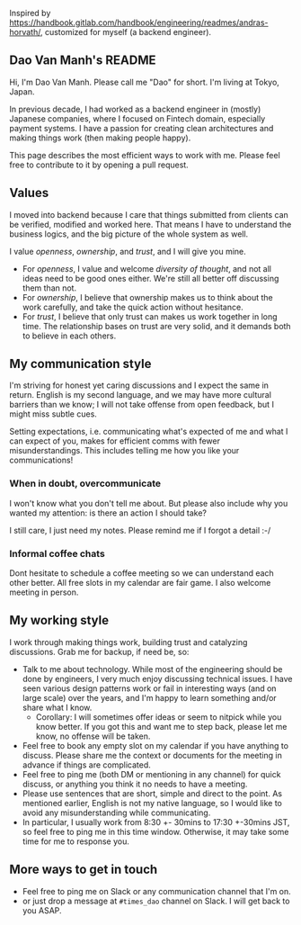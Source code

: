 Inspired by https://handbook.gitlab.com/handbook/engineering/readmes/andras-horvath/, customized for myself (a backend engineer).

## Dao Van Manh's README
Hi, I'm Dao Van Manh. Please call me "Dao" for short. I'm living at Tokyo, Japan.

In previous decade, I had worked as a backend engineer in (mostly) Japanese companies, where I focused on Fintech domain, especially payment systems. I have a passion for creating clean architectures and making things work (then making people happy).

This page describes the most efficient ways to work with me. Please feel free to contribute to it by opening a pull request.

## Values
I moved into backend because I care that things submitted from clients can be verified, modified and worked here. That means I have to understand the business logics, and the big picture of the whole system as well.

I value _openness_, _ownership_, and _trust_, and I will give you mine.
- For _openness_, I value and welcome _diversity of thought_, and not all ideas need to be good ones either. We're still all better off discussing them than not.
- For _ownership_, I believe that ownership makes us to think about the work carefully, and take the quick action without hesitance.
- For _trust_, I believe that only trust can makes us work together in long time. The relationship bases on trust are very solid, and it demands both to believe in each others.

## My communication style
I'm striving for honest yet caring discussions and I expect the same in return. English is my second language, and we may have more cultural barriers than we know; I will not take offense from open feedback, but I might miss subtle cues.

Setting expectations, i.e. communicating what's expected of me and what I can expect of you, makes for efficient comms with fewer misunderstandings. This includes telling me how you like your communications!

### When in doubt, overcommunicate
I won't know what you don't tell me about. But please also include why you wanted my attention: is there an action I should take?

I still care, I just need my notes. Please remind me if I forgot a detail :-/

### Informal coffee chats
Dont hesitate to schedule a coffee meeting so we can understand each other better. All free slots in my calendar are fair game. I also welcome meeting in person.

## My working style
I work through making things work, building trust and catalyzing discussions. Grab me for backup, if need be, so:
- Talk to me about technology. While most of the engineering should be done by engineers, I very much enjoy discussing technical issues. I have seen various design patterns work or fail in interesting ways (and on large scale) over the years, and I'm happy to learn something and/or share what I know.
  - Corollary: I will sometimes offer ideas or seem to nitpick while you know better. If you got this and want me to step back, please let me know, no offense will be taken.
- Feel free to book any empty slot on my calendar if you have anything to discuss. Please share me the context or documents for the meeting in advance if things are complicated.
- Feel free to ping me (both DM or mentioning in any channel) for quick discuss, or anything you think it no needs to have a meeting.
- Please use sentences that are short, simple and direct to the point. As mentioned earlier, English is not my native language, so I would like to avoid any misunderstanding while communicating.
- In particular, I usually work from 8:30 +- 30mins to 17:30 +-30mins JST, so feel free to ping me in this time window. Otherwise, it may take some time for me to response you.

## More ways to get in touch
- Feel free to ping me on Slack or any communication channel that I'm on.
- or just drop a message at `#times_dao` channel on Slack. I will get back to you ASAP.
